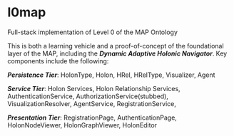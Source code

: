 # l0map
Full-stack implementation of Level 0 of the MAP Ontology

This is both a learning vehicle and a proof-of-concept of the foundational layer of the MAP, including the **_Dynamic Adaptive Holonic Navigator_**. Key components include the following:

**_Persistence Tier_**: HolonType, Holon, HRel, HRelType, Visualizer, Agent

**_Service Tier_**: Holon Services, Holon Relationship Services, AuthenticationService, AuthorizationService(stubbed), VisualizationResolver, AgentService, RegistrationService, 

**_Presentation Tier_**: RegistrationPage, AuthenticationPage, HolonNodeViewer, HolonGraphViewer, HolonEditor

